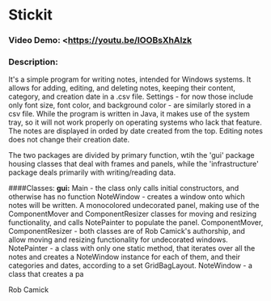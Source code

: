 # Stickit
### Video Demo:  <https://youtu.be/lOOBsXhAlzk
### Description:
It's a simple program for writing notes, intended for Windows systems. It allows for adding, editing, and deleting notes, keeping their content, category,
and creation date in a .csv file. Settings - for now those include only font size, font color, and background color - are similarly stored in a csv file.
While the program is written in Java, it makes use of the system tray, so it will not work properly on operating systems who lack that feature. 
The notes are displayed in orded by date created from the top. Editing notes does not change their creation date. 


The two packages are divided by primary function, wtih the 'gui' package housing classes that deal with frames and panels,
while the 'infrastructure' package deals primarily with writing/reading data.

####Classes:
**gui:**
Main - the class only calls initial constructors, and otherwise has no function
NoteWindow - creates a window onto which notes will be written. A monocolored undecorated panel, making use of the ComponentMover and ComponentResizer classes
for moving and resizing functionality, and calls NotePainter to populate the panel.
ComponentMover, ComponentResizer - both classes are of Rob Camick's authorship, and allow moving and resizing functionality for undecorated windows.
NotePainter - a class with only one static method, that iterates over all the notes and creates a NoteWindow instance for each of them, and  their categories and dates,
according to a set GridBagLayout. 
NoteWindow - a class that creates a pa

Rob Camick
